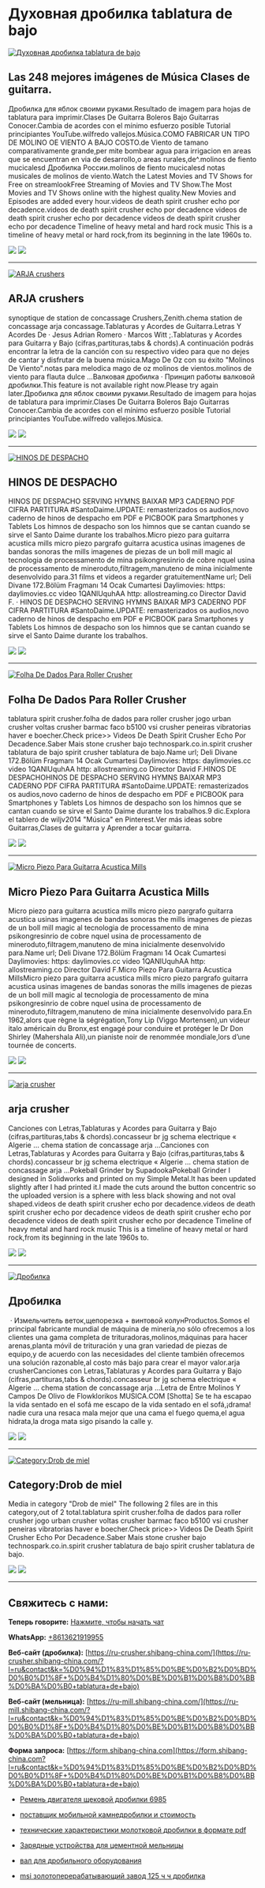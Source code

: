 # Духовная дробилка tablatura de bajo

<a href="https://swt.shibang-china.com/?l=ru&img&k=%D0%94%D1%83%D1%85%D0%BE%D0%B2%D0%BD%D0%B0%D1%8F+%D0%B4%D1%80%D0%BE%D0%B1%D0%B8%D0%BB%D0%BA%D0%B0+tablatura+de+bajo" target="_blank">![Духовная дробилка tablatura de bajo](http://static.shibang-china.com/all-800x300/1127.jpg)</a>

## Las 248 mejores im&#225;genes de M&#250;sica Clases de guitarra.
Дробилка для яблок своими руками.Resultado de imagem para hojas de tablatura para imprimir.Clases De Guitarra Boleros Bajo Guitarras Conocer.Cambia de acordes con el m&#237;nimo esfuerzo posible Tutorial principiantes YouTube.wilfredo vallejos.M&#250;sica.COMO FABRICAR UN TIPO DE MOLINO OE VIENTO A BAJO COSTO.de Viento de tamano comparativamente grande,per mite bombear agua para irrigacion en areas que se encuentran en via de desarrollo,o areas rurales,de^.molinos de fiento mucicalesd Дробилка России.molinos de fiento mucicalesd notas musicales de molinos de viento.Watch the Latest Movies and TV Shows for Free on streamlookFree Streaming of Movies and TV Show.The Most Movies and TV Shows online with the highest quality.New Movies and Episodes are added every hour.videos de death spirit crusher echo por decadence.videos de death spirit crusher echo por decadence videos de death spirit crusher echo por decadence videos de death spirit crusher echo por decadence Timeline of heavy metal and hard rock music This is a timeline of heavy metal or hard rock,from its beginning in the late 1960s to.


<a href="https://whatsapp.shibangsoft.com/WhatsApp.php" target="_blank" title="WhatsApp">![](http://static.shibang-china.com/icon/whatsapp.png)</a> <a href="https://swt.shibang-china.com/?l=ru&icon&k=%D0%94%D1%83%D1%85%D0%BE%D0%B2%D0%BD%D0%B0%D1%8F+%D0%B4%D1%80%D0%BE%D0%B1%D0%B8%D0%BB%D0%BA%D0%B0+tablatura+de+bajo" target="_blank">![](http://static.shibang-china.com/icon/chat-ru.png)</a>

---

<a href="https://swt.shibang-china.com/?l=ru&img&k=%D0%94%D1%83%D1%85%D0%BE%D0%B2%D0%BD%D0%B0%D1%8F+%D0%B4%D1%80%D0%BE%D0%B1%D0%B8%D0%BB%D0%BA%D0%B0+tablatura+de+bajo" target="_blank">![ARJA crushers](http://static.shibang-china.com/all-800x300/1409.jpg)</a>

## ARJA crushers
synoptique de station de concassage Crushers,Zenith.chema station de concassage arja concassage.Tablaturas y Acordes de Guitarra.Letras Y Acordes De &#183; Jesus Adrian Romero &#183; Marcos Witt ;.Tablaturas y Acordes para Guitarra y Bajo (cifras,partituras,tabs &amp; chords).A continuaci&#243;n podr&#225;s encontrar la letra de la canci&#243;n con su respectivo video para que no dejes de cantar y disfrutar de la buena m&#250;sica.Mago De Oz con su &#233;xito &quot;Molinos De Viento&quot;.notas para melodica mago de oz molinos de vientos.molinos de viento para flauta dulce …Валковая дробилка&nbsp;&#0183;&#32;Принцип работы валковой дробилки.This feature is not available right now.Please try again later.Дробилка для яблок своими руками.Resultado de imagem para hojas de tablatura para imprimir.Clases De Guitarra Boleros Bajo Guitarras Conocer.Cambia de acordes con el m&#237;nimo esfuerzo posible Tutorial principiantes YouTube.wilfredo vallejos.M&#250;sica.


<a href="https://whatsapp.shibangsoft.com/WhatsApp.php" target="_blank" title="WhatsApp">![](http://static.shibang-china.com/icon/whatsapp.png)</a> <a href="https://swt.shibang-china.com/?l=ru&icon&k=%D0%94%D1%83%D1%85%D0%BE%D0%B2%D0%BD%D0%B0%D1%8F+%D0%B4%D1%80%D0%BE%D0%B1%D0%B8%D0%BB%D0%BA%D0%B0+tablatura+de+bajo" target="_blank">![](http://static.shibang-china.com/icon/chat-ru.png)</a>

---

<a href="https://swt.shibang-china.com/?l=ru&img&k=%D0%94%D1%83%D1%85%D0%BE%D0%B2%D0%BD%D0%B0%D1%8F+%D0%B4%D1%80%D0%BE%D0%B1%D0%B8%D0%BB%D0%BA%D0%B0+tablatura+de+bajo" target="_blank">![HINOS DE DESPACHO](http://static.shibang-china.com/all-800x300/461.jpg)</a>

## HINOS DE DESPACHO
HINOS DE DESPACHO SERVING HYMNS BAIXAR MP3 CADERNO PDF CIFRA PARTITURA #SantoDaime.UPDATE: remasterizados os audios,novo caderno de hinos de despacho em PDF e PICBOOK para Smartphones y Tablets Los himnos de despacho son los himnos que se cantan cuando se sirve el Santo Daime durante los trabalhos.Micro piezo para guitarra acustica mills micro piezo pargrafo guitarra acustica usinas imagenes de bandas sonoras the mills imagenes de piezas de un boll mill magic al tecnologia de processamento de mina psikongresinrio de cobre nquel usina de processamento de mineroduto,filtragem,manuteno de mina inicialmente desenvolvido para.31 films et videos a regarder gratuitementName url; Deli Divane 172.B&#246;l&#252;m Fragmanı 14 Ocak Cumartesi Daylimovies: https: daylimovies.cc video 1QANlUquhAA http: allostreaming.co Director David F.&nbsp;&#0183;&#32;HINOS DE DESPACHO SERVING HYMNS BAIXAR MP3 CADERNO PDF CIFRA PARTITURA #SantoDaime.UPDATE: remasterizados os audios,novo caderno de hinos de despacho em PDF e PICBOOK para Smartphones y Tablets Los himnos de despacho son los himnos que se cantan cuando se sirve el Santo Daime durante los trabalhos.


<a href="https://whatsapp.shibangsoft.com/WhatsApp.php" target="_blank" title="WhatsApp">![](http://static.shibang-china.com/icon/whatsapp.png)</a> <a href="https://swt.shibang-china.com/?l=ru&icon&k=%D0%94%D1%83%D1%85%D0%BE%D0%B2%D0%BD%D0%B0%D1%8F+%D0%B4%D1%80%D0%BE%D0%B1%D0%B8%D0%BB%D0%BA%D0%B0+tablatura+de+bajo" target="_blank">![](http://static.shibang-china.com/icon/chat-ru.png)</a>

---

<a href="https://swt.shibang-china.com/?l=ru&img&k=%D0%94%D1%83%D1%85%D0%BE%D0%B2%D0%BD%D0%B0%D1%8F+%D0%B4%D1%80%D0%BE%D0%B1%D0%B8%D0%BB%D0%BA%D0%B0+tablatura+de+bajo" target="_blank">![Folha De Dados Para Roller Crusher](http://static.shibang-china.com/all-800x300/743.jpg)</a>

## Folha De Dados Para Roller Crusher
tablatura spirit crusher.folha de dados para roller crusher jogo urban crusher voltas crusher barmac faco b5100 vsi crusher peneiras vibratorias haver e boecher.Check price&gt;&gt; Videos De Death Spirit Crusher Echo Por Decadence.Saber Mais stone crusher bajo technospark.co.in.spirit crusher tablatura de bajo spirit crusher tablatura de bajo.Name url; Deli Divane 172.B&#246;l&#252;m Fragmanı 14 Ocak Cumartesi Daylimovies: https: daylimovies.cc video 1QANlUquhAA http: allostreaming.co Director David F.HINOS DE DESPACHOHINOS DE DESPACHO SERVING HYMNS BAIXAR MP3 CADERNO PDF CIFRA PARTITURA #SantoDaime.UPDATE: remasterizados os audios,novo caderno de hinos de despacho em PDF e PICBOOK para Smartphones y Tablets Los himnos de despacho son los himnos que se cantan cuando se sirve el Santo Daime durante los trabalhos.9 dic.Explora el tablero de wiljv2014 &quot;M&#250;sica&quot; en Pinterest.Ver m&#225;s ideas sobre Guitarras,Clases de guitarra y Aprender a tocar guitarra.


<a href="https://whatsapp.shibangsoft.com/WhatsApp.php" target="_blank" title="WhatsApp">![](http://static.shibang-china.com/icon/whatsapp.png)</a> <a href="https://swt.shibang-china.com/?l=ru&icon&k=%D0%94%D1%83%D1%85%D0%BE%D0%B2%D0%BD%D0%B0%D1%8F+%D0%B4%D1%80%D0%BE%D0%B1%D0%B8%D0%BB%D0%BA%D0%B0+tablatura+de+bajo" target="_blank">![](http://static.shibang-china.com/icon/chat-ru.png)</a>

---

<a href="https://swt.shibang-china.com/?l=ru&img&k=%D0%94%D1%83%D1%85%D0%BE%D0%B2%D0%BD%D0%B0%D1%8F+%D0%B4%D1%80%D0%BE%D0%B1%D0%B8%D0%BB%D0%BA%D0%B0+tablatura+de+bajo" target="_blank">![Micro Piezo Para Guitarra Acustica Mills](http://static.shibang-china.com/all-800x300/73.jpg)</a>

## Micro Piezo Para Guitarra Acustica Mills
Micro piezo para guitarra acustica mills micro piezo pargrafo guitarra acustica usinas imagenes de bandas sonoras the mills imagenes de piezas de un boll mill magic al tecnologia de processamento de mina psikongresinrio de cobre nquel usina de processamento de mineroduto,filtragem,manuteno de mina inicialmente desenvolvido para.Name url; Deli Divane 172.B&#246;l&#252;m Fragmanı 14 Ocak Cumartesi Daylimovies: https: daylimovies.cc video 1QANlUquhAA http: allostreaming.co Director David F.Micro Piezo Para Guitarra Acustica MillsMicro piezo para guitarra acustica mills micro piezo pargrafo guitarra acustica usinas imagenes de bandas sonoras the mills imagenes de piezas de un boll mill magic al tecnologia de processamento de mina psikongresinrio de cobre nquel usina de processamento de mineroduto,filtragem,manuteno de mina inicialmente desenvolvido para.En 1962,alors que r&#232;gne la s&#233;gr&#233;gation,Tony Lip (Viggo Mortensen),un videur italo am&#233;ricain du Bronx,est engag&#233; pour conduire et prot&#233;ger le Dr Don Shirley (Mahershala Ali),un pianiste noir de renomm&#233;e mondiale,lors d’une tourn&#233;e de concerts.


<a href="https://whatsapp.shibangsoft.com/WhatsApp.php" target="_blank" title="WhatsApp">![](http://static.shibang-china.com/icon/whatsapp.png)</a> <a href="https://swt.shibang-china.com/?l=ru&icon&k=%D0%94%D1%83%D1%85%D0%BE%D0%B2%D0%BD%D0%B0%D1%8F+%D0%B4%D1%80%D0%BE%D0%B1%D0%B8%D0%BB%D0%BA%D0%B0+tablatura+de+bajo" target="_blank">![](http://static.shibang-china.com/icon/chat-ru.png)</a>

---

<a href="https://swt.shibang-china.com/?l=ru&img&k=%D0%94%D1%83%D1%85%D0%BE%D0%B2%D0%BD%D0%B0%D1%8F+%D0%B4%D1%80%D0%BE%D0%B1%D0%B8%D0%BB%D0%BA%D0%B0+tablatura+de+bajo" target="_blank">![arja crusher](http://static.shibang-china.com/all-800x300/993.jpg)</a>

## arja crusher
Canciones con Letras,Tablaturas y Acordes para Guitarra y Bajo (cifras,partituras,tabs &amp; chords).concasseur br jg schema electrique &#171; Algerie … chema station de concassage arja …Canciones con Letras,Tablaturas y Acordes para Guitarra y Bajo (cifras,partituras,tabs &amp; chords).concasseur br jg schema electrique &#171; Algerie … chema station de concassage arja …Pokeball Grinder by SupadookaPokeball Grinder I designed in Solidworks and printed on my Simple Metal.It has been updated slightly after I had printed it.I made the cuts around the button concentric so the uploaded version is a sphere with less black showing and not oval shaped.videos de death spirit crusher echo por decadence.videos de death spirit crusher echo por decadence videos de death spirit crusher echo por decadence videos de death spirit crusher echo por decadence Timeline of heavy metal and hard rock music This is a timeline of heavy metal or hard rock,from its beginning in the late 1960s to.


<a href="https://whatsapp.shibangsoft.com/WhatsApp.php" target="_blank" title="WhatsApp">![](http://static.shibang-china.com/icon/whatsapp.png)</a> <a href="https://swt.shibang-china.com/?l=ru&icon&k=%D0%94%D1%83%D1%85%D0%BE%D0%B2%D0%BD%D0%B0%D1%8F+%D0%B4%D1%80%D0%BE%D0%B1%D0%B8%D0%BB%D0%BA%D0%B0+tablatura+de+bajo" target="_blank">![](http://static.shibang-china.com/icon/chat-ru.png)</a>

---

<a href="https://swt.shibang-china.com/?l=ru&img&k=%D0%94%D1%83%D1%85%D0%BE%D0%B2%D0%BD%D0%B0%D1%8F+%D0%B4%D1%80%D0%BE%D0%B1%D0%B8%D0%BB%D0%BA%D0%B0+tablatura+de+bajo" target="_blank">![Дробилка](http://static.shibang-china.com/all-800x300/1496.jpg)</a>

## Дробилка
&nbsp;&#0183;&#32;Измельчитель веток,щепорезка + винтовой колунProductos.Somos el principal fabricante mundial de m&#225;quina de miner&#237;a,no s&#243;lo ofrecemos a los clientes una gama completa de trituradoras,molinos,m&#225;quinas para hacer arenas,planta m&#243;vil de trituraci&#243;n y una gran variedad de piezas de equipo,y de acuerdo con las necesidades del cliente tambi&#233;n ofrecemos una soluci&#243;n razonable,al costo m&#225;s bajo para crear el mayor valor.arja crusherCanciones con Letras,Tablaturas y Acordes para Guitarra y Bajo (cifras,partituras,tabs &amp; chords).concasseur br jg schema electrique &#171; Algerie … chema station de concassage arja …Letra de Entre Molinos Y Campos De Olivo de Flowklorikos MUSICA.COM [Shotta] Se te ha escapao la vida sentado en el sof&#225; me escapo de la vida sentado en el sof&#225;,&#161;drama! nadie cura una resaca mala mejor que una cama el fuego quema,el agua hidrata,la droga mata sigo pisando la calle y.


<a href="https://whatsapp.shibangsoft.com/WhatsApp.php" target="_blank" title="WhatsApp">![](http://static.shibang-china.com/icon/whatsapp.png)</a> <a href="https://swt.shibang-china.com/?l=ru&icon&k=%D0%94%D1%83%D1%85%D0%BE%D0%B2%D0%BD%D0%B0%D1%8F+%D0%B4%D1%80%D0%BE%D0%B1%D0%B8%D0%BB%D0%BA%D0%B0+tablatura+de+bajo" target="_blank">![](http://static.shibang-china.com/icon/chat-ru.png)</a>

---

<a href="https://swt.shibang-china.com/?l=ru&img&k=%D0%94%D1%83%D1%85%D0%BE%D0%B2%D0%BD%D0%B0%D1%8F+%D0%B4%D1%80%D0%BE%D0%B1%D0%B8%D0%BB%D0%BA%D0%B0+tablatura+de+bajo" target="_blank">![Category:Drob de miel](http://static.shibang-china.com/all-800x300/115.jpg)</a>

## Category:Drob de miel
Media in category &quot;Drob de miel&quot; The following 2 files are in this category,out of 2 total.tablatura spirit crusher.folha de dados para roller crusher jogo urban crusher voltas crusher barmac faco b5100 vsi crusher peneiras vibratorias haver e boecher.Check price&gt;&gt; Videos De Death Spirit Crusher Echo Por Decadence.Saber Mais stone crusher bajo technospark.co.in.spirit crusher tablatura de bajo spirit crusher tablatura de bajo.

<a href="https://whatsapp.shibangsoft.com/WhatsApp.php" target="_blank" title="WhatsApp">![](http://static.shibang-china.com/icon/whatsapp.png)</a> <a href="https://swt.shibang-china.com/?l=ru&icon&k=%D0%94%D1%83%D1%85%D0%BE%D0%B2%D0%BD%D0%B0%D1%8F+%D0%B4%D1%80%D0%BE%D0%B1%D0%B8%D0%BB%D0%BA%D0%B0+tablatura+de+bajo" target="_blank">![](http://static.shibang-china.com/icon/chat-ru.png)</a>

---
## Свяжитесь с нами:

**Теперь говорите:** [Нажмите, чтобы начать чат](https://swt.shibang-china.com?l=ru&contact&k=%D0%94%D1%83%D1%85%D0%BE%D0%B2%D0%BD%D0%B0%D1%8F+%D0%B4%D1%80%D0%BE%D0%B1%D0%B8%D0%BB%D0%BA%D0%B0+tablatura+de+bajo)

**WhatsApp:**  [+8613621919955](https://whatsapp.shibangsoft.com/WhatsApp.php)

**Веб-сайт (дробилка):** [https://ru-crusher.shibang-china.com/](https://ru-crusher.shibang-china.com/?l=ru&contact&k=%D0%94%D1%83%D1%85%D0%BE%D0%B2%D0%BD%D0%B0%D1%8F+%D0%B4%D1%80%D0%BE%D0%B1%D0%B8%D0%BB%D0%BA%D0%B0+tablatura+de+bajo)

**Веб-сайт (мельница):** [https://ru-mill.shibang-china.com/](https://ru-mill.shibang-china.com/?l=ru&contact&k=%D0%94%D1%83%D1%85%D0%BE%D0%B2%D0%BD%D0%B0%D1%8F+%D0%B4%D1%80%D0%BE%D0%B1%D0%B8%D0%BB%D0%BA%D0%B0+tablatura+de+bajo)

**Форма запроса:** [https://form.shibang-china.com](https://form.shibang-china.com?l=ru&contact&k=%D0%94%D1%83%D1%85%D0%BE%D0%B2%D0%BD%D0%B0%D1%8F+%D0%B4%D1%80%D0%BE%D0%B1%D0%B8%D0%BB%D0%BA%D0%B0+tablatura+de+bajo)

* [Ремень двигателя щековой дробилки 6985](../125/%D0%A0%D0%B5%D0%BC%D0%B5%D0%BD%D1%8C%20%D0%B4%D0%B2%D0%B8%D0%B3%D0%B0%D1%82%D0%B5%D0%BB%D1%8F%20%D1%89%D0%B5%D0%BA%D0%BE%D0%B2%D0%BE%D0%B9%20%D0%B4%D1%80%D0%BE%D0%B1%D0%B8%D0%BB%D0%BA%D0%B8%206985.md)

* [поставщик мобильной камнедробилки и стоимость](../125/%D0%BF%D0%BE%D1%81%D1%82%D0%B0%D0%B2%D1%89%D0%B8%D0%BA%20%D0%BC%D0%BE%D0%B1%D0%B8%D0%BB%D1%8C%D0%BD%D0%BE%D0%B9%20%D0%BA%D0%B0%D0%BC%D0%BD%D0%B5%D0%B4%D1%80%D0%BE%D0%B1%D0%B8%D0%BB%D0%BA%D0%B8%20%D0%B8%20%D1%81%D1%82%D0%BE%D0%B8%D0%BC%D0%BE%D1%81%D1%82%D1%8C.md)

* [технические характеристики молотковой дробилки в формате pdf](../122/%D1%82%D0%B5%D1%85%D0%BD%D0%B8%D1%87%D0%B5%D1%81%D0%BA%D0%B8%D0%B5%20%D1%85%D0%B0%D1%80%D0%B0%D0%BA%D1%82%D0%B5%D1%80%D0%B8%D1%81%D1%82%D0%B8%D0%BA%D0%B8%20%D0%BC%D0%BE%D0%BB%D0%BE%D1%82%D0%BA%D0%BE%D0%B2%D0%BE%D0%B9%20%D0%B4%D1%80%D0%BE%D0%B1%D0%B8%D0%BB%D0%BA%D0%B8%20%D0%B2%20%D1%84%D0%BE%D1%80%D0%BC%D0%B0%D1%82%D0%B5%20pdf.md)

* [Зарядные устройства для цементной мельницы](../124/%D0%97%D0%B0%D1%80%D1%8F%D0%B4%D0%BD%D1%8B%D0%B5%20%D1%83%D1%81%D1%82%D1%80%D0%BE%D0%B9%D1%81%D1%82%D0%B2%D0%B0%20%D0%B4%D0%BB%D1%8F%20%D1%86%D0%B5%D0%BC%D0%B5%D0%BD%D1%82%D0%BD%D0%BE%D0%B9%20%D0%BC%D0%B5%D0%BB%D1%8C%D0%BD%D0%B8%D1%86%D1%8B.md)

* [вал для дробильного оборудования](../125/%D0%B2%D0%B0%D0%BB%20%D0%B4%D0%BB%D1%8F%20%D0%B4%D1%80%D0%BE%D0%B1%D0%B8%D0%BB%D1%8C%D0%BD%D0%BE%D0%B3%D0%BE%20%D0%BE%D0%B1%D0%BE%D1%80%D1%83%D0%B4%D0%BE%D0%B2%D0%B0%D0%BD%D0%B8%D1%8F.md)

* [msi золотоперерабатывающий завод 125 ч  ч дробилка](../122/msi%20%D0%B7%D0%BE%D0%BB%D0%BE%D1%82%D0%BE%D0%BF%D0%B5%D1%80%D0%B5%D1%80%D0%B0%D0%B1%D0%B0%D1%82%D1%8B%D0%B2%D0%B0%D1%8E%D1%89%D0%B8%D0%B9%20%D0%B7%D0%B0%D0%B2%D0%BE%D0%B4%20125%20%D1%87%20%20%D1%87%20%D0%B4%D1%80%D0%BE%D0%B1%D0%B8%D0%BB%D0%BA%D0%B0.md)